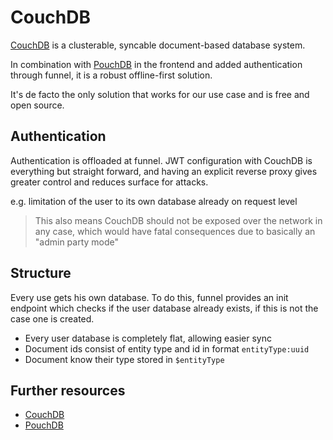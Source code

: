 # CouchDB

[CouchDB](https://couchdb.apache.org/) is a clusterable, syncable document-based database system.

In combination with [PouchDB](https://pouchdb.com/) in the frontend and added authentication
through funnel, it is a robust offline-first solution.

It's de facto the only solution that works for our use case and is free and open source.

## Authentication

Authentication is offloaded at funnel. JWT configuration with CouchDB is everything but straight forward,
and having an explicit reverse proxy gives greater control and reduces surface for attacks.

e.g. limitation of the user to its own database already on request level

> This also means CouchDB should not be exposed over the network in any case, which
> would have fatal consequences due to basically an "admin party mode"

## Structure

Every use gets his own database. To do this, funnel provides an init endpoint which checks if the user database already
exists, if this is not the case one is created.

- Every user database is completely flat, allowing easier sync
- Document ids consist of entity type and id in format `entityType:uuid`
- Document know their type stored in `$entityType`

## Further resources

- [CouchDB](https://couchdb.com/)
- [PouchDB](https://pouchdb.com/)
